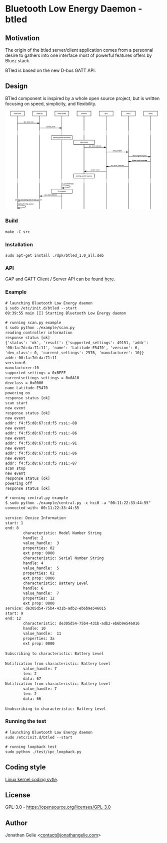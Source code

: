 # Bluetooth Low Energy Daemon - btled

## Motivation

The origin of the btled server/client application comes from a personnal desire to gathers 
into one interface most of powerful features offers by Bluez stack.

BTled is based on the new D-bus GATT API.

## Design

BTled component is inspired by a whole open source project, but is written focusing on speed, simplicity, and flexibility.

![Btled design](./images/btled_design.png)
### Build

```shell
make -C src
```

### Installation

```shell
sudo apt-get install ./dpk/btled_1.0_all.deb
```

### API
GAP and GATT Client / Server API can be found [here](http://jonathangelie.com/btled/index.html).

### Example

```shell
# launching Bluetooth Low Energy daemon
$ sudo /etc/init.d/btled --start
09:39:55 main [I] Starting Bluetooth Low Energy daemon
```

```shell
# running scan.py example
$ sudo python ./example/scan.py
reading controller information
response status [ok]
{'status': 'ok', 'result': {'supported_settings': 49151, 'addr': '00:1a:7d:da:71:11', 'name': 'Latitude-E5470', 'version': 6, 'dev_class': 0, 'current_settings': 2576, 'manufacturer': 10}}
addr: 00:1a:7d:da:71:11
version:6
manufacturer:10
supported settings = 0xBFFF
currentsettings settings = 0x0A10
devclass = 0x0000
name Latitude-E5470
powering on
response status [ok]
scan start
new event
response status [ok]
new event
addr: f4:f5:d8:67:cd:f5 rssi:-88 
new event
addr: f4:f5:d8:67:cd:f5 rssi:-86 
new event
addr: f4:f5:d8:67:cd:f5 rssi:-91 
new event
addr: f4:f5:d8:67:cd:f5 rssi:-86 
new event
addr: f4:f5:d8:67:cd:f5 rssi:-87 
scan stop
new event
response status [ok]
powering off
response status [ok]

```

```shell
# running central.py example
$ sudo python ./example/central.py -c hci0 -a "00:11:22:33:44:55"
connected with: 00:11:22:33:44:55

service: Device Information
start: 1
end: 8
        characteristic: Model Number String
        handle: 2
        value_handle:  3
        properties: 02
        ext prop: 0000
        characteristic: Serial Number String
        handle: 4
        value_handle:  5
        properties: 02
        ext prop: 0000
        characteristic: Battery Level
        handle: 6
        value_handle:  7
        properties: 12
        ext prop: 0000
service: de305d54-75b4-431b-adb2-eb6b9e546015
start: 9
end: 12
        characteristic: de305d54-75b4-431b-adb2-eb6b9e546016
        handle: 10
        value_handle:  11
        properties: 3a
        ext prop: 0000

Subscribing to characteristic: Battery Level

Notification from characteristic: Battery Level
        value_handle: 7
        len: 2
        data: 67
Notification from characteristic: Battery Level
        value_handle: 7
        len: 2
        data: 66

Unubscribing to characteristic: Battery Level

```

### Running the test

```shell
# launching Bluetooth Low Energy daemon
sudo /etc/init.d/btled --start
```

```shell
# running loopback test
sudo python ./test/ipc_loopback.py
```
## Coding style
[Linux kernel coding sytle](https://www.kernel.org/doc/html/v4.10/process/coding-style.html).

## License

GPL-3.0 - <https://opensource.org/licenses/GPL-3.0>

## Author
Jonathan Gelie <[contact@jonathangelie.com](mailto:contact@jonathangelie.com)>
